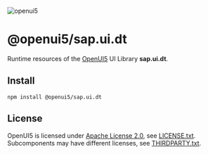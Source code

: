![openui5](http://openui5.org/images/OpenUI5_new_big_side.png)

# @openui5/sap.ui.dt
Runtime resources of the [OpenUI5](https://github.com/SAP/openui5) UI Library **sap.ui.dt**.

## Install
```
npm install @openui5/sap.ui.dt
```

## License
OpenUI5 is licensed under [Apache License 2.0](https://www.apache.org/licenses/LICENSE-2.0), see [LICENSE.txt](LICENSE.txt).
Subcomponents may have different licenses, see [THIRDPARTY.txt](THIRDPARTY.txt).
